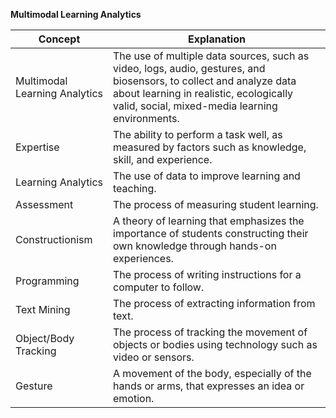 **Multimodal Learning Analytics**

| **Concept** | **Explanation** |
|---|---|
| Multimodal Learning Analytics | The use of multiple data sources, such as video, logs, audio, gestures, and biosensors, to collect and analyze data about learning in realistic, ecologically valid, social, mixed-media learning environments. |
| Expertise | The ability to perform a task well, as measured by factors such as knowledge, skill, and experience. |
| Learning Analytics | The use of data to improve learning and teaching. |
| Assessment | The process of measuring student learning. |
| Constructionism | A theory of learning that emphasizes the importance of students constructing their own knowledge through hands-on experiences. |
| Programming | The process of writing instructions for a computer to follow. |
| Text Mining | The process of extracting information from text. |
| Object/Body Tracking | The process of tracking the movement of objects or bodies using technology such as video or sensors. |
| Gesture | A movement of the body, especially of the hands or arms, that expresses an idea or emotion. |